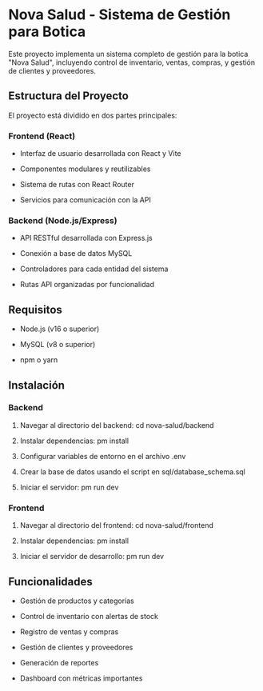 
# Nova Salud - Sistema de Gestión para Botica



Este proyecto implementa un sistema completo de gestión para la botica "Nova Salud", incluyendo control de inventario, ventas, compras, y gestión de clientes y proveedores.



## Estructura del Proyecto



El proyecto está dividido en dos partes principales:



### Frontend (React)

- Interfaz de usuario desarrollada con React y Vite

- Componentes modulares y reutilizables

- Sistema de rutas con React Router

- Servicios para comunicación con la API



### Backend (Node.js/Express)

- API RESTful desarrollada con Express.js

- Conexión a base de datos MySQL

- Controladores para cada entidad del sistema

- Rutas API organizadas por funcionalidad



## Requisitos



- Node.js (v16 o superior)

- MySQL (v8 o superior)

- npm o yarn



## Instalación



### Backend

1. Navegar al directorio del backend: cd nova-salud/backend

2. Instalar dependencias: 
pm install

3. Configurar variables de entorno en el archivo .env

4. Crear la base de datos usando el script en sql/database_schema.sql

5. Iniciar el servidor: 
pm run dev



### Frontend

1. Navegar al directorio del frontend: cd nova-salud/frontend

2. Instalar dependencias: 
pm install

3. Iniciar el servidor de desarrollo: 
pm run dev



## Funcionalidades



- Gestión de productos y categorías

- Control de inventario con alertas de stock

- Registro de ventas y compras 

- Gestión de clientes y proveedores

- Generación de reportes

- Dashboard con métricas importantes

